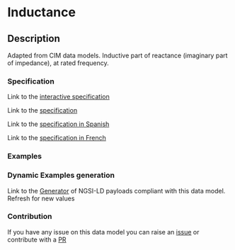 # Inductance

## Description 

Adapted from CIM data models. Inductive part of reactance (imaginary part of impedance), at rated frequency.
### Specification

Link to the [interactive specification](https://swagger.lab.fiware.org/?url=https://smart-data-models.github.io/dataModel.EnergyCIM/Inductance/swagger.yaml)

Link to the [specification](https://smart-data-models.github.io/dataModel.EnergyCIM/Inductance/doc/spec.md)

Link to the [specification in Spanish](https://smart-data-models.github.io/dataModel.EnergyCIM/Inductance/doc/spec_ES.md)

Link to the [specification in French](https://smart-data-models.github.io/dataModel.EnergyCIM/Inductance/doc/spec_FR.md)
### Examples
### Dynamic Examples generation

Link to the [Generator](https://smartdatamodels.org/extra/ngsi-ld_generator_v0.91.php?schemaUrl=https://raw.githubusercontent.com/smart-data-models/dataModel.EnergyCIM/master/Inductance/schema.json&email=info@smartdatamodels.org) of NGSI-LD payloads compliant with this data model. Refresh for new values
### Contribution

 If you have any issue on this data model you can raise an [issue](https://github.com/smart-data-models/dataModel.EnergyCIM/issues)  or contribute with a [PR](https://github.com/smart-data-models/dataModel.EnergyCIM/pulls)